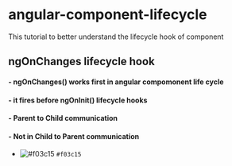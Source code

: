 # angular-component-lifecycle
This tutorial to better understand the lifecycle hook of component

## ngOnChanges lifecycle hook
#### - ngOnChanges() **works first** in angular compomonent life cycle
#### - it fires **before ngOnInit()** lifecycle hooks
#### - **Parent to Child communication**
#### - **Not in Child to Parent communication**
- ![#f03c15](https://placehold.co/15x15/f03c15/f03c15.png) `#f03c15`
